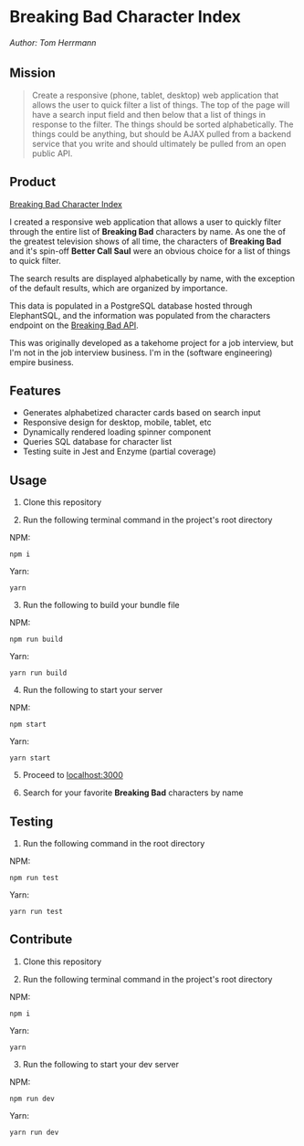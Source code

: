 # Breaking Bad Character Index

###### Author: Tom Herrmann

## Mission

> Create a responsive (phone, tablet, desktop) web application that allows the user to quick filter a list of things. The top of the page will have a search input field and then below that a list of things in response to the filter. The things should be sorted alphabetically. The things could be anything, but should be AJAX pulled from a backend service that you write and should ultimately be pulled from an open public API.

## Product

[Breaking Bad Character Index](https://obscure-beach-48551.herokuapp.com/)

I created a responsive web application that allows a user to quickly filter through the entire list of **Breaking Bad** characters by name. As one the of the greatest television shows of all time, the characters of **Breaking Bad** and it's spin-off **Better Call Saul** were an obvious choice for a list of things to quick filter.

The search results are displayed alphabetically by name, with the exception of the default results, which are organized by importance.

This data is populated in a PostgreSQL database hosted through ElephantSQL, and the information was populated from the characters endpoint on the [Breaking Bad API](https://breakingbadapi.com/).

This was originally developed as a takehome project for a job interview, but I'm not in the job interview business. I'm in the (software engineering) empire business.

## Features

- Generates alphabetized character cards based on search input
- Responsive design for desktop, mobile, tablet, etc
- Dynamically rendered loading spinner component
- Queries SQL database for character list
- Testing suite in Jest and Enzyme (partial coverage)

## Usage

1. Clone this repository

2. Run the following terminal command in the project's root directory

NPM:

```
npm i
```

Yarn:

```
yarn
```

3. Run the following to build your bundle file

NPM:

```
npm run build
```

Yarn:

```
yarn run build
```

4. Run the following to start your server

NPM:

```
npm start
```

Yarn:

```
yarn start
```

5. Proceed to [localhost:3000](http://localhost:3000/)

6. Search for your favorite **Breaking Bad** characters by name

## Testing

1. Run the following command in the root directory

NPM:

```
npm run test
```

Yarn:

```
yarn run test
```

## Contribute

1. Clone this repository

2. Run the following terminal command in the project's root directory

NPM:

```
npm i
```

Yarn:

```
yarn
```

3. Run the following to start your dev server

NPM:

```
npm run dev
```

Yarn:

```
yarn run dev
```
